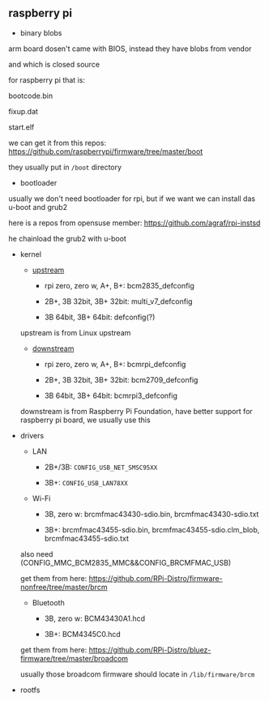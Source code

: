 raspberry pi
---

- binary blobs

arm board dosen't came with BIOS, instead they have blobs from vendor 

and which is closed source

for raspberry pi that is: 

bootcode.bin

fixup.dat

start.elf

we can get it from this repos: https://github.com/raspberrypi/firmware/tree/master/boot

they usually put in `/boot` directory 

- bootloader

usually we don't need bootloader for rpi, but if we want we can install das u-boot and grub2

here is a repos from opensuse member: https://github.com/agraf/rpi-instsd

he chainload the grub2 with u-boot

- kernel
 
	- [upstream](https://github.com/torvalds/linux)

		- rpi zero, zero w, A+, B+: bcm2835_defconfig
 
		- 2B+, 3B 32bit, 3B+ 32bit: multi_v7_defconfig
 
		- 3B 64bit, 3B+ 64bit: defconfig(?)
 
	upstream is from Linux upstream
	
 
	- [downstream](https://github.com/raspberrypi/linux)

		- rpi zero, zero w, A+, B+: bcmrpi_defconfig
 
		- 2B+, 3B 32bit, 3B+ 32bit: bcm2709_defconfig
 
		- 3B 64bit, 3B+ 64bit: bcmrpi3_defconfig

  downstream is from Raspberry Pi Foundation, have better support for raspberry pi board, we usually use this
	

- drivers

	- LAN
		
		- 2B+/3B: `CONFIG_USB_NET_SMSC95XX`
		
		- 3B+: `CONFIG_USB_LAN78XX`
		
	- Wi-Fi
		
		- 3B, zero w: brcmfmac43430-sdio.bin, brcmfmac43430-sdio.txt
		
		- 3B+: brcmfmac43455-sdio.bin, brcmfmac43455-sdio.clm_blob, brcmfmac43455-sdio.txt
		
    also need (CONFIG_MMC_BCM2835_MMC&&CONFIG_BRCMFMAC_USB)
    
    get them from here: https://github.com/RPi-Distro/firmware-nonfree/tree/master/brcm
		
	- Bluetooth
	
		- 3B, zero w: BCM43430A1.hcd
		
		- 3B+: BCM4345C0.hcd
		
    get them from here: https://github.com/RPi-Distro/bluez-firmware/tree/master/broadcom
		
    usually those broadcom firmware should locate in `/lib/firmware/brcm`

- rootfs

